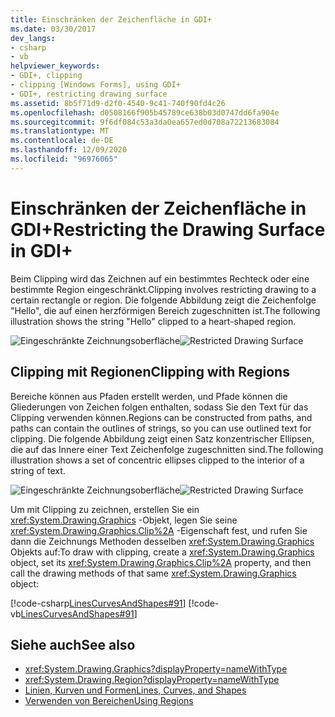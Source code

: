 ```yaml
---
title: Einschränken der Zeichenfläche in GDI+
ms.date: 03/30/2017
dev_langs:
- csharp
- vb
helpviewer_keywords:
- GDI+, clipping
- clipping [Windows Forms], using GDI+
- GDI+, restricting drawing surface
ms.assetid: 8b5f71d9-d2f0-4540-9c41-740f90fd4c26
ms.openlocfilehash: d0508166f905b45789ce638b03d0747dd6fa904e
ms.sourcegitcommit: 9f6df084c53a3da0ea657ed0d708a72213683084
ms.translationtype: MT
ms.contentlocale: de-DE
ms.lasthandoff: 12/09/2020
ms.locfileid: "96976065"
---
```

# <a name="restricting-the-drawing-surface-in-gdi"></a><span data-ttu-id="b5f69-102">Einschränken der Zeichenfläche in GDI+</span><span class="sxs-lookup"><span data-stu-id="b5f69-102">Restricting the Drawing Surface in GDI+</span></span>
<span data-ttu-id="b5f69-103">Beim Clipping wird das Zeichnen auf ein bestimmtes Rechteck oder eine bestimmte Region eingeschränkt.</span><span class="sxs-lookup"><span data-stu-id="b5f69-103">Clipping involves restricting drawing to a certain rectangle or region.</span></span> <span data-ttu-id="b5f69-104">Die folgende Abbildung zeigt die Zeichenfolge "Hello", die auf einen herzförmigen Bereich zugeschnitten ist.</span><span class="sxs-lookup"><span data-stu-id="b5f69-104">The following illustration shows the string "Hello" clipped to a heart-shaped region.</span></span>  
  
 <span data-ttu-id="b5f69-105">![Eingeschränkte Zeichnungsoberfläche](./media/aboutgdip02-art30.gif "AboutGdip02_Art30")</span><span class="sxs-lookup"><span data-stu-id="b5f69-105">![Restricted Drawing Surface](./media/aboutgdip02-art30.gif "AboutGdip02_Art30")</span></span>  
  
## <a name="clipping-with-regions"></a><span data-ttu-id="b5f69-106">Clipping mit Regionen</span><span class="sxs-lookup"><span data-stu-id="b5f69-106">Clipping with Regions</span></span>  
 <span data-ttu-id="b5f69-107">Bereiche können aus Pfaden erstellt werden, und Pfade können die Gliederungen von Zeichen folgen enthalten, sodass Sie den Text für das Clipping verwenden können.</span><span class="sxs-lookup"><span data-stu-id="b5f69-107">Regions can be constructed from paths, and paths can contain the outlines of strings, so you can use outlined text for clipping.</span></span> <span data-ttu-id="b5f69-108">Die folgende Abbildung zeigt einen Satz konzentrischer Ellipsen, die auf das Innere einer Text Zeichenfolge zugeschnitten sind.</span><span class="sxs-lookup"><span data-stu-id="b5f69-108">The following illustration shows a set of concentric ellipses clipped to the interior of a string of text.</span></span>  
  
 <span data-ttu-id="b5f69-109">![Eingeschränkte Zeichnungsoberfläche](./media/aboutgdip02-art31.gif "AboutGdip02_Art31")</span><span class="sxs-lookup"><span data-stu-id="b5f69-109">![Restricted Drawing Surface](./media/aboutgdip02-art31.gif "AboutGdip02_Art31")</span></span>  
  
 <span data-ttu-id="b5f69-110">Um mit Clipping zu zeichnen, erstellen Sie ein <xref:System.Drawing.Graphics> -Objekt, legen Sie seine <xref:System.Drawing.Graphics.Clip%2A> -Eigenschaft fest, und rufen Sie dann die Zeichnungs Methoden desselben <xref:System.Drawing.Graphics> Objekts auf:</span><span class="sxs-lookup"><span data-stu-id="b5f69-110">To draw with clipping, create a <xref:System.Drawing.Graphics> object, set its <xref:System.Drawing.Graphics.Clip%2A> property, and then call the drawing methods of that same <xref:System.Drawing.Graphics> object:</span></span>  
  
 [!code-csharp[LinesCurvesAndShapes#91](~/samples/snippets/csharp/VS_Snippets_Winforms/LinesCurvesAndShapes/CS/Class1.cs#91)]
 [!code-vb[LinesCurvesAndShapes#91](~/samples/snippets/visualbasic/VS_Snippets_Winforms/LinesCurvesAndShapes/VB/Class1.vb#91)]  
  
## <a name="see-also"></a><span data-ttu-id="b5f69-111">Siehe auch</span><span class="sxs-lookup"><span data-stu-id="b5f69-111">See also</span></span>

- <xref:System.Drawing.Graphics?displayProperty=nameWithType>
- <xref:System.Drawing.Region?displayProperty=nameWithType>
- [<span data-ttu-id="b5f69-112">Linien, Kurven und Formen</span><span class="sxs-lookup"><span data-stu-id="b5f69-112">Lines, Curves, and Shapes</span></span>](lines-curves-and-shapes.md)
- [<span data-ttu-id="b5f69-113">Verwenden von Bereichen</span><span class="sxs-lookup"><span data-stu-id="b5f69-113">Using Regions</span></span>](using-regions.md)
